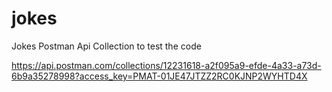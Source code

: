 # jokes

Jokes Postman Api Collection to test the code

https://api.postman.com/collections/12231618-a2f095a9-efde-4a33-a73d-6b9a35278998?access_key=PMAT-01JE47JTZZ2RC0KJNP2WYHTD4X
